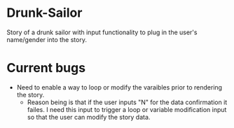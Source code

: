 # Drunk-Sailor
Story of a drunk sailor with input functionality to plug in the user's name/gender into the story.


# Current bugs
- Need to enable a way to loop or modify the varaibles prior to rendering the story.
    - Reason being is that if the user inputs "N" for the data confirmation it failes. I need this input to trigger a loop or variable modification input so that the user can modify the story data. 
